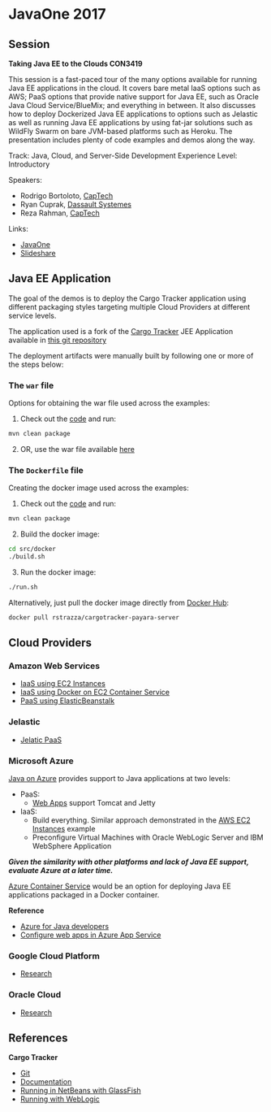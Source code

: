 

# JavaOne 2017

## Session

**Taking Java EE to the Clouds CON3419**

This session is a fast-paced tour of the many options available for running Java EE applications in
the cloud. It covers bare metal IaaS options such as AWS; PaaS options that provide native support
for Java EE, such as Oracle Java Cloud Service/BlueMix; and everything in between. It also discusses
how to deploy Dockerized Java EE applications to options such as Jelastic as well as running Java EE
applications by using fat-jar solutions such as WildFly Swarm on bare JVM-based platforms such as Heroku.
The presentation includes plenty of code examples and demos along the way.

Track:  Java, Cloud, and Server-Side Development
Experience Level:  Introductory

Speakers:

* Rodrigo Bortoloto, [CapTech](www.captechconsulting.com)
* Ryan Cuprak, [Dassault Systemes](https://www.3ds.com/)
* Reza Rahman, [CapTech](www.captechconsulting.com)

Links:
* [JavaOne](https://events.rainfocus.com/catalog/oracle/oow17/catalogjavaone17?search=Con3419)
* [Slideshare](https://www.slideshare.net/reza_rahman/taking-java-ee-to-the-clouds)

## Java EE Application

The goal of the demos is to deploy the Cargo Tracker application using different packaging styles targeting multiple Cloud Providers at different service levels.

The application used is a fork of the [Cargo Tracker](http://cargotracker.java.net) JEE Application available in [this git repository](https://github.com/rstrazza/cargotracker)

The deployment artifacts were manually built by following one or more of the steps below:

### The ``war`` file

Options for obtaining the war file used across the examples:

1. Check out the [code](https://github.com/rstrazza/cargotracker) and run:
```bash
mvn clean package
```

2. OR, use the war file available [here](https://github.com/rstrazza/cargotracker-war)

### The ``Dockerfile`` file

Creating the docker image used across the examples:

1. Check out the [code](https://github.com/rstrazza/cargotracker) and run:
```bash
mvn clean package
```
2. Build the docker image:
```bash
cd src/docker
./build.sh
```
3. Run the docker image:
```bash
./run.sh
```

Alternatively, just pull the docker image directly from [Docker Hub](https://hub.docker.com/r/rstrazza/cargotracker-payara-server/):
```bash
docker pull rstrazza/cargotracker-payara-server
```

## Cloud Providers

### Amazon Web Services

* [IaaS using EC2 Instances](aws/ec2/README.md)
* [IaaS using Docker on EC2 Container Service](aws/ecs/README.md)
* [PaaS using ElasticBeanstalk](aws/elasticbeanstalk/README.md)

### Jelastic

* [Jelatic PaaS](jelastic/README.md)

### Microsoft Azure

[Java on Azure](https://azure.microsoft.com/en-us/develop/java/) provides support to Java applications at two levels:

* PaaS:
  * [Web Apps](https://azure.microsoft.com/en-us/services/app-service/web/) support Tomcat and Jetty
* IaaS:
  * Build everything. Similar approach demonstrated in the [AWS EC2 Instances](aws/ec2/README.md) example
  * Preconfigure Virtual Machines with Oracle WebLogic Server and IBM WebSphere Application

***Given the similarity with other platforms and lack of Java EE support, evaluate Azure at a later time.***

[Azure Container Service](https://azuremarketplace.microsoft.com/en-us/marketplace/apps/microsoft.acs) would be an option for deploying Java EE applications packaged in a Docker container.

**Reference**

* [Azure for Java developers](https://docs.microsoft.com/en-us/java/azure/)
* [Configure web apps in Azure App Service](https://docs.microsoft.com/en-us/azure/app-service-web/web-sites-java-custom-upload)

### Google Cloud Platform

* [Research](gcp/README.md)

### Oracle Cloud

* [Research](oracle/README.md)

## References

**Cargo Tracker**
* [Git](https://j3e.github.io/cargo-tracker/)
* [Documentation](https://sknitelius.gitbooks.io/cargo-tracker/content/overview/overview.html)
* [Running in NetBeans with GlassFish](http://git.delabassee.com/ct/NetBeansHowTo.html)
* [Running with WebLogic](http://git.delabassee.com/ct/WlsHowTo.html)
